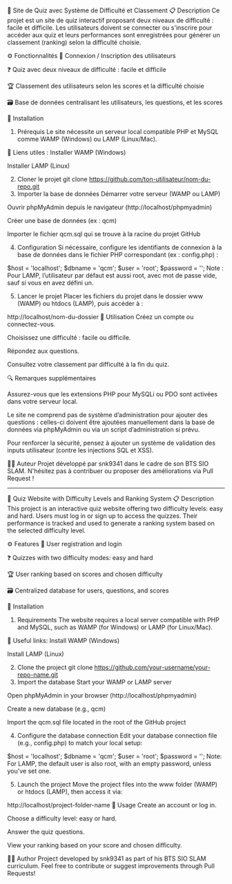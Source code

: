 🎯 Site de Quiz avec Système de Difficulté et Classement
📋 Description
Ce projet est un site de quiz interactif proposant deux niveaux de difficulté : facile et difficile.
Les utilisateurs doivent se connecter ou s'inscrire pour accéder aux quiz et leurs performances sont enregistrées pour générer un classement (ranking) selon la difficulté choisie.

⚙️ Fonctionnalités
🔐 Connexion / Inscription des utilisateurs

❓ Quiz avec deux niveaux de difficulté : facile et difficile

🏆 Classement des utilisateurs selon les scores et la difficulté choisie

🗃️ Base de données centralisant les utilisateurs, les questions, et les scores

💾 Installation
1. Prérequis
Le site nécessite un serveur local compatible PHP et MySQL comme WAMP (Windows) ou LAMP (Linux/Mac).

🔗 Liens utiles :
Installer WAMP (Windows)

Installer LAMP (Linux)

2. Cloner le projet
git clone https://github.com/ton-utilisateur/nom-du-repo.git
3. Importer la base de données
Démarrer votre serveur (WAMP ou LAMP)

Ouvrir phpMyAdmin depuis le navigateur (http://localhost/phpmyadmin)

Créer une base de données (ex : qcm)

Importer le fichier qcm.sql qui se trouve à la racine du projet GitHub

4. Configuration
Si nécessaire, configure les identifiants de connexion à la base de données dans le fichier PHP correspondant (ex : config.php) :

$host = 'localhost';
$dbname = 'qcm';
$user = 'root';
$password = '';
Note : Pour LAMP, l’utilisateur par défaut est aussi root, avec mot de passe vide, sauf si vous en avez défini un.

5. Lancer le projet
Placer les fichiers du projet dans le dossier www (WAMP) ou htdocs (LAMP), puis accéder à :

http://localhost/nom-du-dossier
🧠 Utilisation
Créez un compte ou connectez-vous.

Choisissez une difficulté : facile ou difficile.

Répondez aux questions.

Consultez votre classement par difficulté à la fin du quiz.

🔍 Remarques supplémentaires

Assurez-vous que les extensions PHP pour MySQLi ou PDO sont activées dans votre serveur local.

Le site ne comprend pas de système d’administration pour ajouter des questions : celles-ci doivent être ajoutées manuellement dans la base de données via phpMyAdmin ou via un script d’administration si prévu.

Pour renforcer la sécurité, pensez à ajouter un système de validation des inputs utilisateur (contre les injections SQL et XSS).

🙋‍♂️ Auteur
Projet développé par snk9341 dans le cadre de son BTS SIO SLAM.
N'hésitez pas à contribuer ou proposer des améliorations via Pull Request !

------------------------------------------------------------------------------------------------------------------------------------------------------------------------------------------------------------------------

🎯 Quiz Website with Difficulty Levels and Ranking System
📋 Description
This project is an interactive quiz website offering two difficulty levels: easy and hard.
Users must log in or sign up to access the quizzes. Their performance is tracked and used to generate a ranking system based on the selected difficulty level.

⚙️ Features
🔐 User registration and login

❓ Quizzes with two difficulty modes: easy and hard

🏆 User ranking based on scores and chosen difficulty

🗃️ Centralized database for users, questions, and scores

💾 Installation
1. Requirements
The website requires a local server compatible with PHP and MySQL, such as WAMP (for Windows) or LAMP (for Linux/Mac).

🔗 Useful links:
Install WAMP (Windows)

Install LAMP (Linux)

2. Clone the project
git clone https://github.com/your-username/your-repo-name.git
3. Import the database
Start your WAMP or LAMP server

Open phpMyAdmin in your browser (http://localhost/phpmyadmin)

Create a new database (e.g., qcm)

Import the qcm.sql file located in the root of the GitHub project

4. Configure the database connection
Edit your database connection file (e.g., config.php) to match your local setup:

$host = 'localhost';
$dbname = 'qcm';
$user = 'root';
$password = '';
Note: For LAMP, the default user is also root, with an empty password, unless you've set one.

5. Launch the project
Move the project files into the www folder (WAMP) or htdocs (LAMP), then access it via:

http://localhost/project-folder-name
🧠 Usage
Create an account or log in.

Choose a difficulty level: easy or hard.

Answer the quiz questions.

View your ranking based on your score and chosen difficulty.

🙋‍♂️ Author
Project developed by snk9341 as part of his BTS SIO SLAM curriculum.
Feel free to contribute or suggest improvements through Pull Requests!
